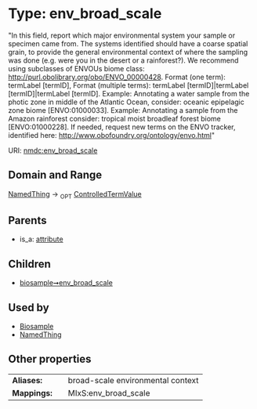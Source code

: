 
# Type: env_broad_scale


"In this field, report which major environmental system your sample or specimen came from. The systems identified should have a coarse spatial grain, to provide the general environmental context of where the sampling was done (e.g. were you in the desert or a rainforest?). We recommend using subclasses of ENVOUs biome class: http://purl.obolibrary.org/obo/ENVO_00000428. Format (one term): termLabel [termID], Format (multiple terms): termLabel [termID]|termLabel [termID]|termLabel [termID]. Example: Annotating a water sample from the photic zone in middle of the Atlantic Ocean, consider: oceanic epipelagic zone biome [ENVO:01000033]. Example: Annotating a sample from the Amazon rainforest consider: tropical moist broadleaf forest biome [ENVO:01000228]. If needed, request new terms on the ENVO tracker, identified here: http://www.obofoundry.org/ontology/envo.html"

URI: [nmdc:env_broad_scale](https://microbiomedata/meta/env_broad_scale)


## Domain and Range

[NamedThing](NamedThing.md) ->  <sub>OPT</sub> [ControlledTermValue](ControlledTermValue.md)

## Parents

 *  is_a: [attribute](attribute.md)

## Children

 *  [biosample➞env_broad_scale](biosample_env_broad_scale.md)

## Used by

 * [Biosample](Biosample.md)
 * [NamedThing](NamedThing.md)

## Other properties

|  |  |  |
| --- | --- | --- |
| **Aliases:** | | broad-scale environmental context |
| **Mappings:** | | MIxS:env_broad_scale |

